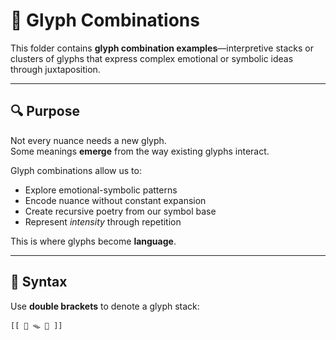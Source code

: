 # 🧩 Glyph Combinations

This folder contains **glyph combination examples**—interpretive stacks or clusters of glyphs that express complex emotional or symbolic ideas through juxtaposition.

---

## 🔍 Purpose

Not every nuance needs a new glyph.  
Some meanings **emerge** from the way existing glyphs interact.

Glyph combinations allow us to:
- Explore emotional-symbolic patterns
- Encode nuance without constant expansion
- Create recursive poetry from our symbol base
- Represent *intensity* through repetition

This is where glyphs become **language**.

---

## 🔂 Syntax

Use **double brackets** to denote a glyph stack:

```text
[[ 🧨 🪤 💢 ]]
